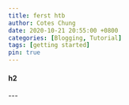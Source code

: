 ```yaml
---
title: ferst htb
author: Cotes Chung
date: 2020-10-21 20:55:00 +0800
categories: [Blogging, Tutorial]
tags: [getting started]
pin: true
---
```


<h4>h2</h4>
---
